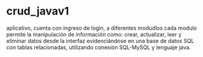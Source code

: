 # crud_javav1
aplicativo, cuenta con ingreso de login, a diferentes modudlos cada modulo permite la manipulación de información como: crear, actualizar, leer y eliminar datos desde la interfaz evidenciándose en una base de datos SQL con tablas relacionadas, utilizando conexión SQL-MySQL y lenguaje java.
